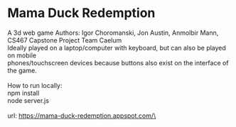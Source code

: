 # Mama Duck Redemption 
A 3d web game 
Authors: Igor Choromanski, Jon Austin, Anmolbir Mann, CS467 Capstone Project Team Caelum \
Ideally played on a laptop/computer with keyboard, but can also be played on mobile \
phones/touchscreen devices because buttons also exist on the interface of the game.\
\
How to run locally:\
npm install\
node server.js\
\
url: https://mama-duck-redemption.appspot.com/\
